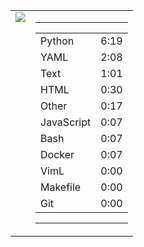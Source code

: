 
<table><tr>
<td valign="top">
  <img src="https://wakatime.com/share/@Aperture/0cd21d5d-ac4f-458d-9c71-d06f479c1297.png" />
</td>

<td valign="top">
  <hr>
  <table>
    <tr><td>Python</td><td>6:19</td></tr><tr><td>YAML</td><td>2:08</td></tr><tr><td>Text</td><td>1:01</td></tr><tr><td>HTML</td><td>0:30</td></tr><tr><td>Other</td><td>0:17</td></tr><tr><td>JavaScript</td><td>0:07</td></tr><tr><td>Bash</td><td>0:07</td></tr><tr><td>Docker</td><td>0:07</td></tr><tr><td>VimL</td><td>0:00</td></tr><tr><td>Makefile</td><td>0:00</td></tr><tr><td>Git</td><td>0:00</td></tr>
  </table>
  <hr>
</td>
</tr></table>

